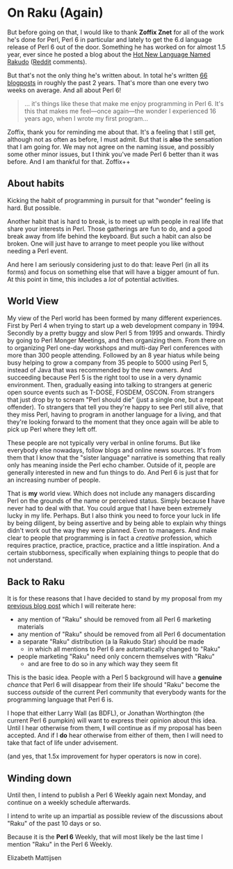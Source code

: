 On Raku (Again)
===============
But before going on that, I would like to thank **Zoffix Znet** for all of the
work he's done for Perl, Perl 6 in particular and lately to get the 6.d
language release of Perl 6 out of the door.  Something he has worked on for
almost 1.5 year, ever since he posted a blog about the
[Hot New Language Named Rakudo](https://perl6.party/post/The-Hot-New-Language-Named-Rakudo)
([Reddit](https://www.reddit.com/r/perl6/comments/6lstq3/the_hot_new_language_named_rakudo/) comments).

But that's not the only thing he's written about.  In total he's written
[66 blogposts](https://perl6.party) in roughly the past 2 years.  That's more
than one every two weeks on average.  And all about Perl 6!

> ... it's things like these that make me enjoy programming in Perl 6. It's
> this that makes me feel—once again—the wonder I experienced 16 years ago,
> when I wrote my first program...

Zoffix, thank you for reminding me about that.  It's a feeling that I still
get, although not as often as before, I must admit.  But that is **also** the
sensation that I am going for.  We may not agree on the naming issue, and
possibly some other minor issues, but I think you've made Perl 6 better than
it was before.  And I am thankful for that.  Zoffix++

About habits
------------
Kicking the habit of programming in pursuit for that "wonder" feeling is hard.
But possible.

Another habit that is hard to break, is to meet up with people in real life
that share your interests in Perl.  Those gatherings are fun to do, and a good
break away from life behind the keyboard.  But such a habit can also be broken.
One will just have to arrange to meet people you like without needing a Perl
event.

And here I am seriously considering just to do that: leave Perl (in all its
forms) and focus on something else that will have a bigger amount of fun.  At
this point in time, this includes a *lot* of potential activities.

World View
----------
My view of the Perl world has been formed by many different experiences.
First by Perl 4 when trying to start up a web development company in 1994.
Secondly by a pretty buggy and slow Perl 5 from 1995 and onwards.  Thirdly
by going to Perl Monger Meetings, and then organizing them.  From there on
to organizing Perl one-day workshops and multi-day Perl conferences with more
than 300 people attending. Followed by an 8 year hiatus while being busy
helping to grow a company from 35 people to 5000 using Perl 5, instead of Java
that was recommended by the new owners.  And succeeding because Perl 5 is the
right tool to use in a very dynamic environment.  Then, gradually easing into
talking to strangers at generic open source events such as T-DOSE, FOSDEM,
OSCON.  From strangers that just drop by to scream "Perl should die" (just a
single one, but a repeat offender).  To strangers that tell you they're
happy to see Perl still alive, that they miss Perl, having to program in
another language for a living, and that they're looking forward to the moment
that they once again will be able to pick up Perl where they left off.

These people are not typically very verbal in online forums.  But like
everybody else nowadays, follow blogs and online news sources.   It's from
them that I know that the "sister language" narrative is something that
really only has meaning inside the Perl echo chamber.  Outside of it, people
are generally interested in new and fun things to do.  And Perl 6 is just that
for an increasing number of people.

That is **my** world view.  Which does not include any managers discarding
Perl on the grounds of the name or perceived status.  Simply because **I**
have never had to deal with that.  You could argue that I have been extremely
lucky in my life.  Perhaps.  But I also think you need to force your luck in
life by being diligent, by being assertive and by being able to explain why
things didn't work out the way they were planned.  Even to managers.  And
make clear to people that programming is in fact a *creative* profession,
which requires practice, practice, practice, practice and a little inspiration.
And a certain stubborness, specifically when explaining things to people that
do not understand.

Back to Raku
------------
It is for these reasons that I have decided to stand by my proposal from my
[previous blog post](https://liztormato.wordpress.com/2018/11/06/on-raku/)
which I will reiterate here:

- any mention of "Raku" should be removed from all Perl 6 marketing materials
- any mention of "Raku" should be removed from all Perl 6 documentation
- a separate "Raku" distribution (a la Rakudo Star) should be made
  - in which all mentions to Perl 6 are automatically changed to "Raku"
- people marketing "Raku" need only concern themselves with "Raku"
  - and are free to do so in any which way they seem fit

This is the basic idea.  People with a Perl 5 background will have a
**genuine** *chance* that Perl 6 will disappear from their life should
"Raku" become the success *outside* of the current Perl community that
everybody wants for the programming language that Perl 6 is.

I hope that either Larry Wall (as BDFL), or Jonathan Worthington (the
current Perl 6 pumpkin) will want to express their opinion about this idea.
Until I hear otherwise from them, **I** will continue as if my proposal has
been accepted.  And if I **do** hear otherwise from either of them, then I
will need to take that fact of life under advisement.

(and yes, that 1.5x improvement for hyper operators is now in core).

Winding down
------------
Until then, I intend to publish a Perl 6 Weekly again next Monday, and
continue on a weekly schedule afterwards.

I intend to write up an impartial as possible review of the discussions about
"Raku" of the past 10 days or so.

Because it is the **Perl 6** Weekly, that will most likely be the last time
I mention "Raku" in the Perl 6 Weekly.

Elizabeth Mattijsen
